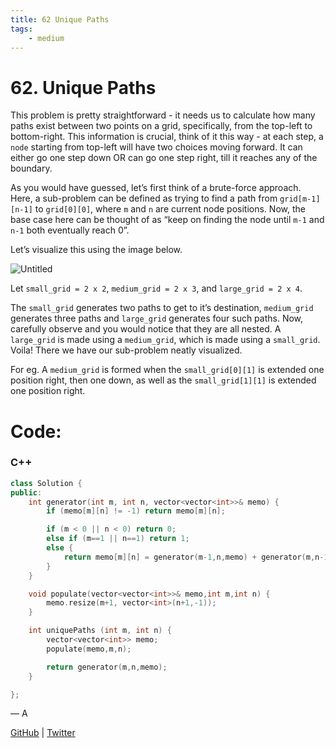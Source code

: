 ```yaml
---
title: 62 Unique Paths
tags:
    - medium
---
```



# 62. Unique Paths

This problem is pretty straightforward - it needs us to calculate how many paths exist between two points on a grid, specifically, from the top-left to bottom-right. This information is crucial, think of it this way - at each step, a `node` starting from top-left will have two choices moving forward. It can either go one step down OR can go one step right, till it reaches any of the boundary.

As you would have guessed, let’s first think of a brute-force approach. Here, a sub-problem can be defined as trying to find a path from `grid[m-1][n-1]` to `grid[0][0]`, where `m` and `n` are current node positions. Now, the base case here can be thought of as “keep on finding the node until `m-1` and `n-1` both eventually reach 0”. 

Let’s visualize this using the image below.

![Untitled](62%20Unique%20Paths%203531fe3a901d4d0bb5cadea7cf240b07/Untitled.png)

Let `small_grid = 2 x 2`, `medium_grid = 2 x 3`, and `large_grid = 2 x 4`.

The `small_grid`  generates two paths to get to it’s destination, `medium_grid` generates three paths and `large_grid` generates four such paths. Now, carefully observe and you would notice that they are all nested. A `large_grid` is made using a `medium_grid`, which is made using a `small_grid`. Voila! There we have our sub-problem neatly visualized. 

For eg. A `medium_grid` is formed when the `small_grid[0][1]` is extended one position right, then one down, as well as the `small_grid[1][1]` is extended one position right.

# Code:

### C++

```cpp
class Solution {
public:
    int generator(int m, int n, vector<vector<int>>& memo) {
        if (memo[m][n] != -1) return memo[m][n];

        if (m < 0 || n < 0) return 0;
        else if (m==1 || n==1) return 1;
        else {
            return memo[m][n] = generator(m-1,n,memo) + generator(m,n-1,memo);
        } 
    }

    void populate(vector<vector<int>>& memo,int m,int n) {
        memo.resize(m+1, vector<int>(n+1,-1));
    }

    int uniquePaths (int m, int n) {
        vector<vector<int>> memo;
        populate(memo,m,n);

        return generator(m,n,memo);
    }

};
```

— A

[GitHub](https://github.com/AtharvaKamble) | [Twitter](https://twitter.com/AtharvaKamble07)